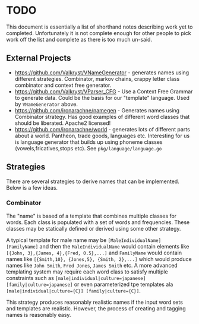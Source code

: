 # TODO

This document is essentially a list of shorthand notes describing work yet to completed.
Unfortunately it is not complete enough for other people to pick work off the list and
complete as there is too much un-said.

## External Projects

* https://github.com/Valkryst/VNameGenerator - generates names using different strategies. Combinator,
  markov chains, crappy letter class combinator and context free generator.
* https://github.com/Valkryst/VParser_CFG - Use a Context Free Grammar to generate data. Could be the
  basis for our "template" language. Used by `VNameGenerator` above. 
* https://github.com/ironarachne/namegen - Generates names using Combinator strategy. Has
  good examples of different word classes that should be liberated. Apache2 licensed!
* https://github.com/ironarachne/world - generates lots of different parts about a world.
  Pantheon, trade goods, languages etc. Interesting for us is language generator that builds
  up using phoneme classes (vowels,fricatives,stops etc). See `pkg/language/language.go`

## Strategies

There are several strategies to derive names that can be implemented. Below is a few ideas.

### Combinator

The "name" is based of a template that combines multiple classes for words. Each class is populated
with a set of words and frequencies. These classes may be statically defined or derived using some other
strategy.

A typical template for male name may be `[MaleIndividualName] [FamilyName]` and then the `MaleIndividualName`
would contain elements like `[{John, 3},{James, 4},{Fred, 0.5},...]` and `FamilyName` would contain names like
`[{Smith,10}, {Jones,5}, {Smith, 2},...]` which would produce names like `John Smith`, `Fred Jones`,
`James Smith` etc. A more advanced templating system may require each word class to satisfy multiple constraints
such as `[male|individual|culture=japanese] [family|culture=japanese]` or even parameterized tpe templates ala
`[male|individual|culture={C}] [family|culture={C}]`.

This strategy produces reasonably realistic names if the input word sets and templates are realistic. However, the
process of creating and tagging names is reasonably easy. 
